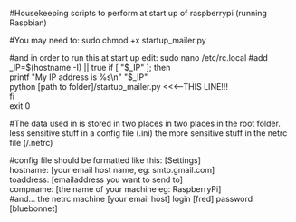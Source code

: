 
#Housekeeping scripts to perform at start up of raspberrypi (running Raspbian)

#You may need to:
sudo chmod +x startup_mailer.py

#and in order to run this at start up edit:
sudo nano /etc/rc.local
#add
 _IP=$(hostname -I) || true  
 if [ "$_IP" ]; then  
   printf "My IP address is %s\n" "$_IP"  
   python  [path to folder]/startup_mailer.py        <<<--THIS LINE!!!  
 fi  
 exit 0   
 
#The data used in is stored in two places in two places in the root folder. less sensitive stuff in a config file (.ini) the more sensitive stuff in the netrc file (/.netrc)

#config file should be formatted like this:
[Settings]  
hostname: [your email host name, eg: smtp.gmail.com]  
toaddress: [emailaddress you want to send to]  
compname: [the name of your machine eg: RaspberryPi]  
#and... the netrc
machine [your email host] login [fred] password [bluebonnet]  

